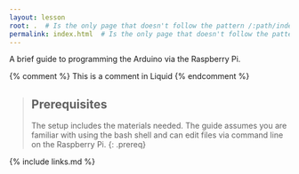 ```yaml
---
layout: lesson
root: .  # Is the only page that doesn't follow the pattern /:path/index.html
permalink: index.html  # Is the only page that doesn't follow the pattern /:path/index.html
---
```

A brief guide to programming the Arduino via the Raspberry Pi.

<!-- this is an html comment -->

{% comment %} This is a comment in Liquid {% endcomment %}

> ## Prerequisites
>
> The setup includes the materials needed. The guide assumes you are
> familiar with using the bash shell and can edit files via command
> line on the Raspberry Pi.
{: .prereq}

{% include links.md %}

